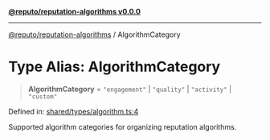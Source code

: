 [**@reputo/reputation-algorithms v0.0.0**](../README.md)

***

[@reputo/reputation-algorithms](../globals.md) / AlgorithmCategory

# Type Alias: AlgorithmCategory

> **AlgorithmCategory** = `"engagement"` \| `"quality"` \| `"activity"` \| `"custom"`

Defined in: [shared/types/algorithm.ts:4](https://github.com/TogetherCrew/reputo/blob/eeb748343323cd0cc935172e77e2112482891bd2/packages/reputation-algorithms/src/shared/types/algorithm.ts#L4)

Supported algorithm categories for organizing reputation algorithms.
